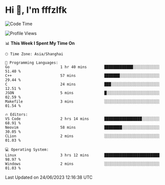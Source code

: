 # Hi 👋, I'm fffzlfk

<!--START_SECTION:waka-->
![Code Time](http://img.shields.io/badge/Code%20Time-235%20hrs%2034%20mins-blue)

![Profile Views](http://img.shields.io/badge/Profile%20Views-12-blue)

📊 **This Week I Spent My Time On** 

```text
🕑︎ Time Zone: Asia/Shanghai

💬 Programming Languages: 
Go                       1 hr 40 mins        █████████████░░░░░░░░░░░░   51.40 % 
C++                      57 mins             ███████░░░░░░░░░░░░░░░░░░   29.44 % 
C                        24 mins             ███░░░░░░░░░░░░░░░░░░░░░░   12.51 % 
JSON                     5 mins              █░░░░░░░░░░░░░░░░░░░░░░░░   02.59 % 
Makefile                 3 mins              ░░░░░░░░░░░░░░░░░░░░░░░░░   01.54 % 

🔥 Editors: 
VS Code                  2 hrs 14 mins       █████████████████░░░░░░░░   68.91 % 
Neovim                   58 mins             ████████░░░░░░░░░░░░░░░░░   30.05 % 
CLion                    2 mins              ░░░░░░░░░░░░░░░░░░░░░░░░░   01.03 % 

💻 Operating System: 
Linux                    3 hrs 12 mins       █████████████████████████   98.97 % 
Windows                  2 mins              ░░░░░░░░░░░░░░░░░░░░░░░░░   01.03 % 
```


 Last Updated on 24/06/2023 12:16:38 UTC
<!--END_SECTION:waka-->
